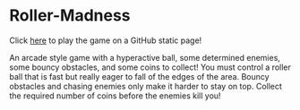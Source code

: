 # Roller-Madness

Click [here](https://jt5519.github.io/Roller-Madness/) to play the game on a GitHub static page!

An arcade style game with a hyperactive ball, some determined enemies, some bouncy obstacles, and some coins to collect!
You must control a roller ball that is fast but really eager to fall of the edges of the area. Bouncy obstacles and chasing enemies only make it harder to stay on top. Collect the required number of coins before the enemies kill you!


